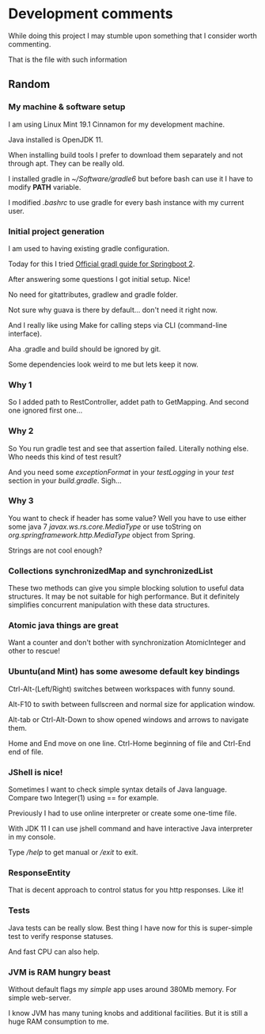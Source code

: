 # Development comments

While doing this project I may stumble upon something that I consider worth commenting.

That is the file with such information

## Random

### My machine & software setup

I am using Linux Mint 19.1 Cinnamon for my development machine.

Java installed is OpenJDK 11.

When installing build tools I prefer to download them separately and not through apt. They can be really old.

I installed gradle in *~/Software/gradle6* but before bash can use it I have to modify **PATH** variable.

I modified *.bashrc* to use gradle for every bash instance with my current user.

### Initial project generation

I am used to having existing gradle configuration.

Today for this I tried [Official gradl guide for Springboot 2](https://guides.gradle.org/building-spring-boot-2-projects-with-gradle/).

After answering some questions I got initial setup. Nice!

No need for gitattributes, gradlew and gradle folder.

Not sure why guava is there by default... don't need it right now.

And I really like using Make for calling steps via CLI (command-line interface).

Aha .gradle and build should be ignored by git.

Some dependencies look weird to me but lets keep it now.

### Why 1

So I added path to RestController, addet path to GetMapping. And second one ignored first one...

### Why 2

So You run gradle test and see that assertion failed. Literally nothing else. Who needs this kind of test result?

And you need some *exceptionFormat* in your *testLogging* in your *test* section in your *build.gradle*. Sigh...

### Why 3

You want to check if header has some value? Well you have to use either some java 7 *javax.ws.rs.core.MediaType* or use toString on *org.springframework.http.MediaType* object from Spring.

Strings are not cool enough?

### Collections synchronizedMap and synchronizedList

These two methods can give you simple blocking solution to useful data structures. It may be not suitable for high performance. But it definitely simplifies concurrent manipulation with these data structures.

### Atomic java things are great

Want a counter and don't bother with synchronization AtomicInteger and other to rescue!

### Ubuntu(and Mint) has some awesome default key bindings

Ctrl-Alt-(Left/Right) switches between workspaces with funny sound.

Alt-F10 to swith between fullscreen and normal size for application window.

Alt-tab or Ctrl-Alt-Down to show opened windows and arrows to navigate them.

Home and End move on one line. Ctrl-Home beginning of file and Ctrl-End end of file.

### JShell is nice!

Sometimes I want to check simple syntax details of Java language. Compare two Integer(1) using == for example.

Previously I had to use online interpreter or create some one-time file.

With JDK 11 I can use jshell command and have interactive Java interpreter in my console.

Type */help* to get manual or */exit* to exit.

### ResponseEntity

That is decent approach to control status for you http responses. Like it!

### Tests

Java tests can be really slow. Best thing I have now for this is super-simple test to verify response statuses.

And fast CPU can also help.

### JVM is RAM hungry beast

Without default flags my *simple* app uses around 380Mb memory. For simple web-server.

I know JVM has many tuning knobs and additional facilities. But it is still a huge RAM consumption to me.